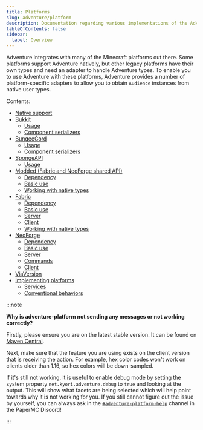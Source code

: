 ```yaml
---
title: Platforms
slug: adventure/platform
description: Documentation regarding various implementations of the Adventure API.
tableOfContents: false
sidebar:
  label: Overview
---
```


Adventure integrates with many of the Minecraft platforms out there. Some platforms support
Adventure natively, but other legacy platforms have their own types and need an adapter to handle Adventure types. To enable you to use Adventure with these platforms, Adventure provides a number of platform-specific adapters to
allow you to obtain `Audience` instances from native user types.

Contents:
* [Native support](/adventure/platform/native)
* [Bukkit](/adventure/platform/bukkit)
  * [Usage](/adventure/platform/bukkit#usage)
  * [Component serializers](/adventure/platform/bukkit#component-serializers)
* [BungeeCord](/adventure/platform/bungeecord)
  * [Usage](/adventure/platform/bungeecord#usage)
  * [Component serializers](/adventure/platform/bungeecord#component-serializers)
* [SpongeAPI](/adventure/platform/spongeapi)
  * [Usage](/adventure/platform/spongeapi#usage)
* [Modded (Fabric and NeoForge shared API)](/adventure/platform/modded)
  * [Dependency](/adventure/platform/modded#dependency)
  * [Basic use](/adventure/platform/modded#basic-use)
  * [Working with native types](/adventure/platform/modded#working-with-native-types)
* [Fabric](/adventure/platform/fabric)
  * [Dependency](/adventure/platform/fabric#dependency)
  * [Basic use](/adventure/platform/fabric#basic-use)
  * [Server](/adventure/platform/fabric#server)
  * [Client](/adventure/platform/fabric#dependency)
  * [Working with native types](/adventure/platform/fabric#working-with-native-types)
* [NeoForge](/adventure/platform/neoforge)
  * [Dependency](/adventure/platform/neoforge#dependency)
  * [Basic use](/adventure/platform/neoforge#basic-use)
  * [Server](/adventure/platform/neoforge#server)
  * [Commands](/adventure/platform/neoforge#commands)
  * [Client](/adventure/platform/neoforge#dependency)
* [ViaVersion](/adventure/platform/viaversion)
* [Implementing platforms](/adventure/platform/implementing)
  * [Services](/adventure/platform/implementing#services)
  * [Conventional behaviors](/adventure/platform/implementing#conventional-behaviors)


:::note

**Why is adventure-platform not sending any messages or not working correctly?**

Firstly, please ensure you are on the latest stable version. It can be found on [Maven Central](https://central.sonatype.com/search?q=g%3Anet.kyori+adventure-platform*).

Next, make sure that the feature you are using exists on the client version that is receiving the action.
For example, hex color codes won't work on clients older than 1.16, so hex colors will be down-sampled.

If it's still not working, it is useful to enable debug mode by setting the system property `net.kyori.adventure.debug` to `true` and
looking at the output. This will show what facets are being selected which will help point towards why it is not working for you.
If you still cannot figure out the issue by yourself, you can always ask in the
[`#adventure-platform-help`](https://discord.com/channels/289587909051416579/1342379165663363112) channel in the PaperMC Discord!

:::

